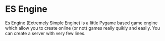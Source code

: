 # ES Engine
Es Engine (Extremely Simple Engine) is a little Pygame based game engine which allow you to create online (or not) games really quikly and easily.
You can create a server with very few lines.
